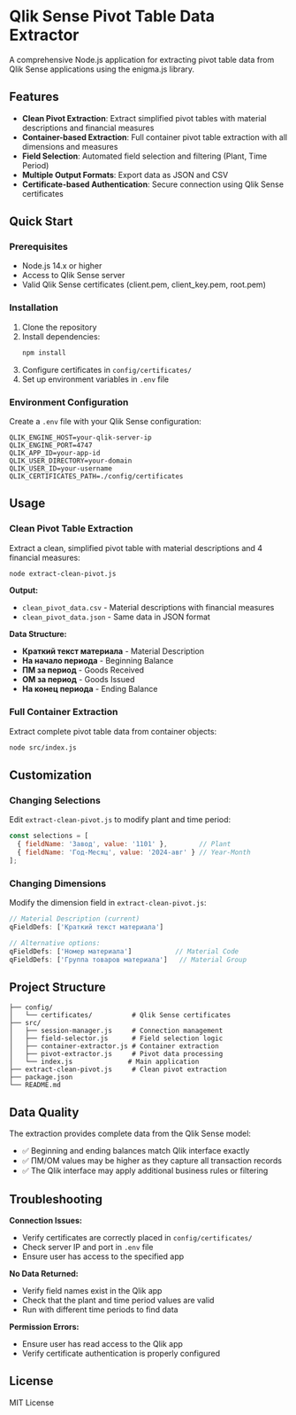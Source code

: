 # Qlik Sense Pivot Table Data Extractor

A comprehensive Node.js application for extracting pivot table data from Qlik Sense applications using the enigma.js library.

## Features

- **Clean Pivot Extraction**: Extract simplified pivot tables with material descriptions and financial measures
- **Container-based Extraction**: Full container pivot table extraction with all dimensions and measures
- **Field Selection**: Automated field selection and filtering (Plant, Time Period)
- **Multiple Output Formats**: Export data as JSON and CSV
- **Certificate-based Authentication**: Secure connection using Qlik Sense certificates

## Quick Start

### Prerequisites

- Node.js 14.x or higher
- Access to Qlik Sense server
- Valid Qlik Sense certificates (client.pem, client_key.pem, root.pem)

### Installation

1. Clone the repository
2. Install dependencies:
   ```bash
   npm install
   ```
3. Configure certificates in `config/certificates/`
4. Set up environment variables in `.env` file

### Environment Configuration

Create a `.env` file with your Qlik Sense configuration:

```env
QLIK_ENGINE_HOST=your-qlik-server-ip
QLIK_ENGINE_PORT=4747
QLIK_APP_ID=your-app-id
QLIK_USER_DIRECTORY=your-domain
QLIK_USER_ID=your-username
QLIK_CERTIFICATES_PATH=./config/certificates
```

## Usage

### Clean Pivot Table Extraction

Extract a clean, simplified pivot table with material descriptions and 4 financial measures:

```bash
node extract-clean-pivot.js
```

**Output:**
- `clean_pivot_data.csv` - Material descriptions with financial measures
- `clean_pivot_data.json` - Same data in JSON format

**Data Structure:**
- **Краткий текст материала** - Material Description
- **На начало периода** - Beginning Balance
- **ПМ за период** - Goods Received
- **ОМ за период** - Goods Issued  
- **На конец периода** - Ending Balance

### Full Container Extraction

Extract complete pivot table data from container objects:

```bash
node src/index.js
```

## Customization

### Changing Selections

Edit `extract-clean-pivot.js` to modify plant and time period:

```javascript
const selections = [
  { fieldName: 'Завод', value: '1101' },        // Plant
  { fieldName: 'Год-Месяц', value: '2024-авг' } // Year-Month
];
```

### Changing Dimensions

Modify the dimension field in `extract-clean-pivot.js`:

```javascript
// Material Description (current)
qFieldDefs: ['Краткий текст материала']

// Alternative options:
qFieldDefs: ['Номер материала']           // Material Code
qFieldDefs: ['Группа товаров материала']   // Material Group
```

## Project Structure

```
├── config/
│   └── certificates/          # Qlik Sense certificates
├── src/
│   ├── session-manager.js     # Connection management
│   ├── field-selector.js      # Field selection logic
│   ├── container-extractor.js # Container extraction
│   ├── pivot-extractor.js     # Pivot data processing
│   └── index.js              # Main application
├── extract-clean-pivot.js     # Clean pivot extraction
├── package.json
└── README.md
```

## Data Quality

The extraction provides complete data from the Qlik Sense model:
- ✅ Beginning and ending balances match Qlik interface exactly
- ✅ ПМ/ОМ values may be higher as they capture all transaction records
- ✅ The Qlik interface may apply additional business rules or filtering

## Troubleshooting

**Connection Issues:**
- Verify certificates are correctly placed in `config/certificates/`
- Check server IP and port in `.env` file
- Ensure user has access to the specified app

**No Data Returned:**
- Verify field names exist in the Qlik app
- Check that the plant and time period values are valid
- Run with different time periods to find data

**Permission Errors:**
- Ensure user has read access to the Qlik app
- Verify certificate authentication is properly configured

## License

MIT License
